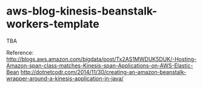 # aws-blog-kinesis-beanstalk-workers-template

TBA


Reference:
http://blogs.aws.amazon.com/bigdata/post/Tx2AS1MWDUK5DUK/-Hosting-Amazon-span-class-matches-Kinesis-span-Applications-on-AWS-Elastic-Bean
http://dotnetcodr.com/2014/11/30/creating-an-amazon-beanstalk-wrapper-around-a-kinesis-application-in-java/